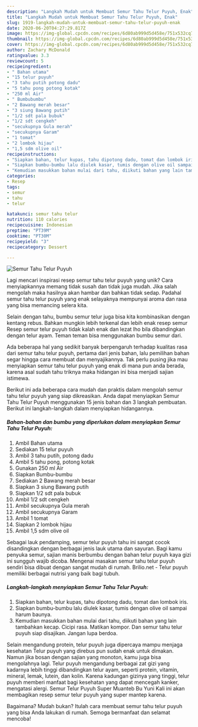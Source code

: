 ```yaml
---
description: "Langkah Mudah untuk Membuat Semur Tahu Telur Puyuh, Enak"
title: "Langkah Mudah untuk Membuat Semur Tahu Telur Puyuh, Enak"
slug: 1919-langkah-mudah-untuk-membuat-semur-tahu-telur-puyuh-enak
date: 2020-06-20T04:27:29.817Z
image: https://img-global.cpcdn.com/recipes/6d80ab999d5d458e/751x532cq70/semur-tahu-telur-puyuh-foto-resep-utama.jpg
thumbnail: https://img-global.cpcdn.com/recipes/6d80ab999d5d458e/751x532cq70/semur-tahu-telur-puyuh-foto-resep-utama.jpg
cover: https://img-global.cpcdn.com/recipes/6d80ab999d5d458e/751x532cq70/semur-tahu-telur-puyuh-foto-resep-utama.jpg
author: Zachary McDonald
ratingvalue: 3.3
reviewcount: 5
recipeingredient:
- " Bahan utama"
- "15 telur puyuh"
- "3 tahu putih potong dadu"
- "5 tahu pong potong kotak"
- "250 ml Air"
- " Bumbubumbu"
- "2 Bawang merah besar"
- "3 siung Bawang putih"
- "1/2 sdt pala bubuk"
- "1/2 sdt cengkeh"
- "secukupnya Gula merah"
- "secukupnya Garam"
- "1 tomat"
- "2 lombok hijau"
- "1,5 sdm olive oil"
recipeinstructions:
- "Siapkan bahan, telur kupas, tahu dipotong dadu, tomat dan lombok iris."
- "Siapkan bumbu-bumbu lalu diulek kasar, tumis dengan olive oil sampai harum baunya."
- "Kemudian masukkan bahan mulai dari tahu, diikuti bahan yang lain tambahkan kecap. Cicipi rasa. Matikan kompor. Dan semur tahu telur puyuh siap disajikan. Jangan lupa berdoa."
categories:
- Resep
tags:
- semur
- tahu
- telur

katakunci: semur tahu telur 
nutrition: 110 calories
recipecuisine: Indonesian
preptime: "PT39M"
cooktime: "PT30M"
recipeyield: "3"
recipecategory: Dessert

---
```



![Semur Tahu Telur Puyuh](https://img-global.cpcdn.com/recipes/6d80ab999d5d458e/751x532cq70/semur-tahu-telur-puyuh-foto-resep-utama.jpg)

Lagi mencari inspirasi resep semur tahu telur puyuh yang unik? Cara menyiapkannya memang tidak susah dan tidak juga mudah. Jika salah mengolah maka hasilnya akan hambar dan bahkan tidak sedap. Padahal semur tahu telur puyuh yang enak selayaknya mempunyai aroma dan rasa yang bisa memancing selera kita.

Selain dengan tahu, bumbu semur telur juga bisa kita kombinasikan dengan kentang rebus. Bahkan mungkin lebih terkenal dan lebih enak resep semur Resep semur telur puyuh tidak kalah enak dan lezat lho bila dibandingkan dengan telur ayam. Teman teman bisa menggunakan bumbu semur dari.

Ada beberapa hal yang sedikit banyak berpengaruh terhadap kualitas rasa dari semur tahu telur puyuh, pertama dari jenis bahan, lalu pemilihan bahan segar hingga cara membuat dan menyajikannya. Tak perlu pusing jika mau menyiapkan semur tahu telur puyuh yang enak di mana pun anda berada, karena asal sudah tahu triknya maka hidangan ini bisa menjadi sajian istimewa.


Berikut ini ada beberapa cara mudah dan praktis dalam mengolah semur tahu telur puyuh yang siap dikreasikan. Anda dapat menyiapkan Semur Tahu Telur Puyuh menggunakan 15 jenis bahan dan 3 langkah pembuatan. Berikut ini langkah-langkah dalam menyiapkan hidangannya.

<!--inarticleads1-->

##### Bahan-bahan dan bumbu yang diperlukan dalam menyiapkan Semur Tahu Telur Puyuh:

1. Ambil  Bahan utama
1. Sediakan 15 telur puyuh
1. Ambil 3 tahu putih, potong dadu
1. Ambil 5 tahu pong, potong kotak
1. Gunakan 250 ml Air
1. Siapkan  Bumbu-bumbu
1. Sediakan 2 Bawang merah besar
1. Siapkan 3 siung Bawang putih
1. Siapkan 1/2 sdt pala bubuk
1. Ambil 1/2 sdt cengkeh
1. Ambil secukupnya Gula merah
1. Ambil secukupnya Garam
1. Ambil 1 tomat
1. Siapkan 2 lombok hijau
1. Ambil 1,5 sdm olive oil


Sebagai lauk pendamping, semur telur puyuh tahu ini sangat cocok disandingkan dengan berbagai jenis lauk utama dan sayuran. Bagi kamu penyuka semur, sajian manis berbumbu dengan bahan telur puyuh kaya gizi ini sungguh wajib dicoba. Mengenai masakan semur tahu telur puyuh sendiri bisa dibuat dengan sangat mudah di rumah. Brilio.net - Telur puyuh memiliki berbagai nutrisi yang baik bagi tubuh. 

<!--inarticleads2-->

##### Langkah-langkah menyiapkan Semur Tahu Telur Puyuh:

1. Siapkan bahan, telur kupas, tahu dipotong dadu, tomat dan lombok iris.
1. Siapkan bumbu-bumbu lalu diulek kasar, tumis dengan olive oil sampai harum baunya.
1. Kemudian masukkan bahan mulai dari tahu, diikuti bahan yang lain tambahkan kecap. Cicipi rasa. Matikan kompor. Dan semur tahu telur puyuh siap disajikan. Jangan lupa berdoa.


Selain mengandung protein, telur puyuh juga dipercaya mampu menjaga kesehatan Telur puyuh yang direbus pun sudah enak untuk dimakan. Namun jika bosan dengan sajian yang monoton, kamu juga bisa mengolahnya lagi. Telur puyuh mengandung berbagai zat gizi yang kadarnya lebih tinggi dibandingkan telur ayam, seperti protein, vitamin, mineral, lemak, lutein, dan kolin. Karena kadungan gizinya yang tinggi, telur puyuh memberi manfaat bagi kesehatan yang dapat mencegah kanker, mengatasi alergi. Semur Telur Puyuh Super Muanteb Bu Yuni Kali ini akan membagikan resep semur telur puyuh yang super mantep karena. 

Bagaimana? Mudah bukan? Itulah cara membuat semur tahu telur puyuh yang bisa Anda lakukan di rumah. Semoga bermanfaat dan selamat mencoba!

